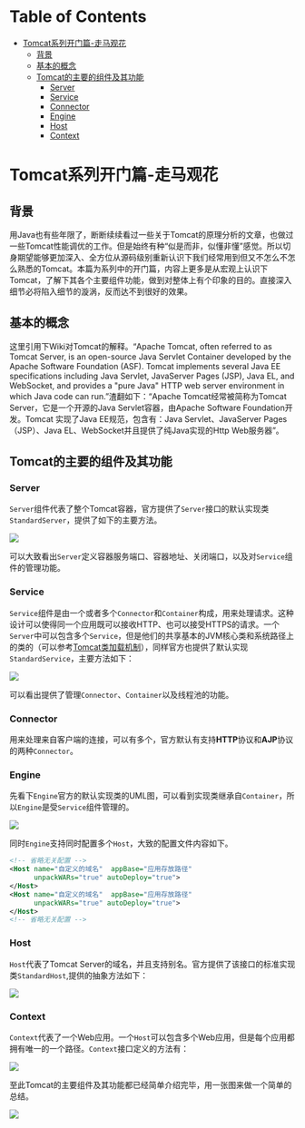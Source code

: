 Table of Contents
=================

* [Tomcat系列开门篇\-走马观花](#tomcat%E7%B3%BB%E5%88%97%E5%BC%80%E9%97%A8%E7%AF%87-%E8%B5%B0%E9%A9%AC%E8%A7%82%E8%8A%B1)
  * [背景](#%E8%83%8C%E6%99%AF)
  * [基本的概念](#%E5%9F%BA%E6%9C%AC%E7%9A%84%E6%A6%82%E5%BF%B5)
  * [Tomcat的主要的组件及其功能](#tomcat%E7%9A%84%E4%B8%BB%E8%A6%81%E7%9A%84%E7%BB%84%E4%BB%B6%E5%8F%8A%E5%85%B6%E5%8A%9F%E8%83%BD)
    * [Server](#server)
    * [Service](#service)
    * [Connector](#connector)
    * [Engine](#engine)
    * [Host](#host)
    * [Context](#context)

# Tomcat系列开门篇-走马观花

##  背景
  用Java也有些年限了，断断续续看过一些关于Tomcat的原理分析的文章，也做过一些Tomcat性能调优的工作。但是始终有种“似是而非，似懂非懂”感觉。所以切身期望能够更加深入、全方位从源码级别重新认识下我们经常用到但又不怎么不怎么熟悉的Tomcat。本篇为系列中的开门篇，内容上更多是从宏观上认识下Tomcat，了解下其各个主要组件功能，做到对整体上有个印象的目的。直接深入细节必将陷入细节的漩涡，反而达不到很好的效果。

## 基本的概念
  这里引用下Wiki对Tomcat的解释。“Apache Tomcat, often referred to as Tomcat Server, is an open-source Java Servlet Container developed by the Apache Software Foundation (ASF). Tomcat implements several Java EE specifications including Java Servlet, JavaServer Pages (JSP), Java EL, and WebSocket, and provides a "pure Java" HTTP web server environment in which Java code can run.”渣翻如下：“Apache Tomcat经常被简称为Tomcat Server，它是一个开源的Java Servlet容器，由Apache Software Foundation开发。Tomcat 实现了Java EE规范，包含有：Java Servlet、JavaServer Pages（JSP）、Java EL、WebSocket并且提供了纯Java实现的Http Web服务器”。

## Tomcat的主要的组件及其功能

### Server

`Server`组件代表了整个Tomcat容器，官方提供了`Server`接口的默认实现类`StandardServer`，提供了如下的主要方法。

![](./images/tomcat_overview_01.jpg)

可以大致看出`Server`定义容器服务端口、容器地址、关闭端口，以及对`Service`组件的管理功能。

### Service

`Service`组件是由一个或者多个`Connector`和`Container`构成，用来处理请求。这种设计可以使得同一个应用既可以接收HTTP、也可以接受HTTPS的请求。一个`Server`中可以包含多个`Service`，但是他们的共享基本的JVM核心类和系统路径上的类的（可以参考[Tomcat类加载机制](./tomcat_classloader.md)），同样官方也提供了默认实现`StandardService`，主要方法如下：

![](./images/tomcat_overview_02.jpg)

可以看出提供了管理`Connector`、`Container`以及线程池的功能。

### Connector

用来处理来自客户端的连接，可以有多个，官方默认有支持**HTTP**协议和**AJP**协议的两种`Connector`。

### Engine

先看下`Engine`官方的默认实现类的UML图，可以看到实现类继承自`Container`，所以`Engine`是受`Service`组件管理的。

![](./images/tomcat_overview_03.jpg)

同时`Engine`支持同时配置多个`Host`，大致的配置文件内容如下。

```xml
<!-- 省略无关配置 -->
<Host name="自定义的域名"  appBase="应用存放路径"
      unpackWARs="true" autoDeploy="true">
</Host>
<Host name="自定义的域名"  appBase="应用存放路径"
      unpackWARs="true" autoDeploy="true">
</Host>
<!-- 省略无关配置 -->
```

### Host

`Host`代表了Tomcat Server的域名，并且支持别名。官方提供了该接口的标准实现类`StandardHost`,提供的抽象方法如下：

![](./images/tomcat_overview_04.jpg)



### Context

`Context`代表了一个Web应用。一个`Host`可以包含多个Web应用，但是每个应用都拥有唯一的一个路径。`Context`接口定义的方法有：

![](./images/tomcat_overview_05.jpg)

至此Tomcat的主要组件及其功能都已经简单介绍完毕，用一张图来做一个简单的总结。

![](./images/tomcat_overview_06.jpg)